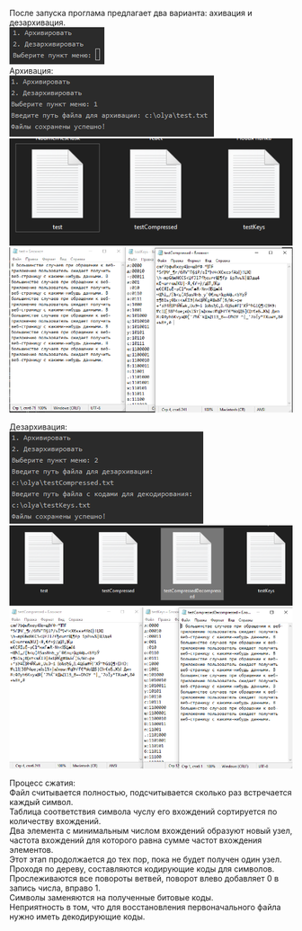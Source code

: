 После запуска проглама предлагает два варианта: ахивация и дезархивация.  
![](https://github.com/mnenorm74/HuffmanCompression/blob/master/HuffmanCompression/Pictures/1.png)  
Архивация:  
![](https://github.com/mnenorm74/HuffmanCompression/blob/master/HuffmanCompression/Pictures/2.png)  
![](https://github.com/mnenorm74/HuffmanCompression/blob/master/HuffmanCompression/Pictures/3.png)  
![](https://github.com/mnenorm74/HuffmanCompression/blob/master/HuffmanCompression/Pictures/6.png)  

Дезархивация:  
![](https://github.com/mnenorm74/HuffmanCompression/blob/master/HuffmanCompression/Pictures/4.png)  
![](https://github.com/mnenorm74/HuffmanCompression/blob/master/HuffmanCompression/Pictures/5.png)  
![](https://github.com/mnenorm74/HuffmanCompression/blob/master/HuffmanCompression/Pictures/7.png)  
  
Процесс сжатия:   
Файл считывается полностью, подсчитывается сколько раз встречается каждый  символ.    
Таблица соответствия символа чуслу его вхождений сортируется по количеству вхождений.  
Два элемента с минимальным числом вхождений образуют новый узел, частота вхождений для которого равна сумме частот вхождения элементов.  
Этот этап продолжается до тех пор, пока не будет получен один узел.  
Проходя по дереву, составляются кодирующие коды для символов. Прослеживаются все повороты ветвей, поворот влево добавляет 0 в запись числа, вправо 1.  
Символы заменяются на полученные битовые коды.  
Неприятность в том, что для восстановления первоначального файла нужно иметь декодирующие коды.  

